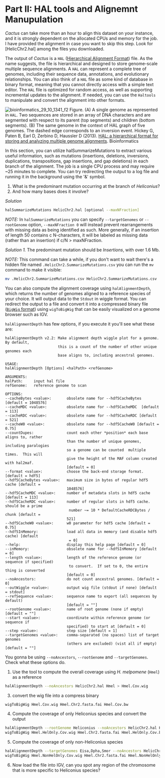 # Part II: HAL tools and Alignemnt Manupulation
*Cactus* can take more than an hour to align this dataset on your instance, and it is strongly dependent on the allocated CPUs and memory for the job. I have provided the alignment in case you want to skip this step. Look for [HelicChr2.hal] among the files you downloaded.

The output of *Cactus* is a `HAL` ([Hierarchical Alignment Format](https://academic.oup.com/bioinformatics/article/29/10/1341/256598)) file. As the name suggests, the file is hierarchical and designed to store genome-scale multiple sequence alignments.
A `HAL` can represent a complete tree of genomes, including their sequence data, annotations, and evolutionary relationships. You can also think of a `HAL` file as some kind of database in binary format, meaning that you cannot directly access with a simple text editor. The `HAL` file is optimized for random access, as well as supporting incremental updates to the alignment. If needed, you can use the `Haltools` to manipulate and convert the alignment into other formats.


![bioinformatics_29_10_1341_f2](https://github.com/user-attachments/assets/1b64dec2-a786-4a46-9347-94bca92eecd3)
Figure. (A) A single genome as represented in `HAL`. Two sequences are stored in an array of DNA characters and are segmented with respect to its parent (top segments) and children (bottom segments). (B) The same genome in the context of HAL graph of five genomes. The dashed edge corresponds to an inversion event. Hickey G, Paten B, Earl D, Zerbino D, Haussler D (2013). [HAL: a hierarchical format for storing and analyzing multiple genome alignments](https://academic.oup.com/bioinformatics/article/29/10/1341/256598). Bioinformatics

In this section, you can utilize halSummarizeMutations to extract various useful information, such as mutations (insertions, deletions, inversions, duplications, transpositions, gap insertions, and gap deletions) in each branch of the alignment. The job is a single CPU process and may require ~25 minutes to complete. You can try redirecting the output to a log file and running it in the background using the '&' symbol.

1. What is the predominant mutation occurring at the branch of *Heliconius*?
2. And how many bases does it involve?

*Solution*
```bash
halSummarizeMutations HelicChr2.hal [optional --maxNFraction]
```

*NOTE:* In `halSummarizeMutations` you can specify `--targetGenomes` or `--rootGenome` option, `--maxNFraction 0` will instead prevent rearrangements with missing data as being identified as such. More generally, if an insertion of length 50 contains c N-characters, it will be labeled as missing data (rather than an insertion) if c/N > maxNFraction.

*Solution 1.* The predominant mutation should be *Insertions*, with over 1.6 Mb.

*NOTE:* This command can take a while, if you don't want to wait there's a hidden file named `.HelicChr2.SummarizeMutations.csv` you can run the `mv` command to make it visible:
```bash
mv .HelicChr2.SummarizeMutations.csv HelicChr2.SummarizeMutations.csv
```

You can also compute the alignment coverage using `halAlignmentDepth`, which returns the number of genomes aligned to a reference species of your choice. It will output data to the `Stdout` in wiggle format. You can redirect the output to a file and convert it into a compressed binary file ([`BigWig` format](https://www.ensembl.org/info/website/upload/wig.html#:~:text=The%20WIG%20%28wiggle%29%20format%20is,use%20the%20BedGraph%20format%20instead.)) using `wigToBigWig` that can be easily visualized on a genome browser such as IGV.

`halAlignmentDepth` has few options, if you execute it you'll see what these are:

```
halAlignmentDepth v2.2: Make alignment depth wiggle plot for a genome. By default, 
                        this is a count of the number of other unique genomes each 
                        base aligns to, including ancestral genomes.

USAGE:
halAlignmentDepth [Options] <halPath> <refGenome>

ARGUMENTS:
halPath:     input hal file
refGenome:   reference genome to scan

OPTIONS:
--cacheBytes <value>:       obsolete name for --hdf5CacheBytes [default = 1048576]
--cacheMDC <value>:         obsolete name for --hdf5CacheMDC  [default = 113]
--cacheRDC <value>:         obsolete name for --hdf5CacheRDC [default = 521]
--cacheW0 <value>:          obsolete name for --hdf5CacheW0 [default = 0.75]
--countDupes:               count each other *position* each base aligns to, rather 
                            than the number of unique genomes, including paralogies 
                            so a genome can be counted  multiple times.  This will 
                            give the height of the MAF column created with hal2maf. 
                            [default = 0]
--format <value>:           choose the back-end storage format. [default = hdf5]
--hdf5CacheBytes <value>:   maximum size in bytes of regular hdf5 cache [default = 
                            1048576]
--hdf5CacheMDC <value>:     number of metadata slots in hdf5 cache [default = 113]
--hdf5CacheRDC <value>:     number of regular slots in hdf5 cache.  should be a prime
                             number ~= 10 * DefaultCacheRDCBytes / chunk [default = 
                            521]
--hdf5CacheW0 <value>:      w0 parameter for hdf5 cache [default = 0.75]
--hdf5InMemory:             load all data in memory (and disable hdf5 cache) [default
                             = 0]
--help:                     display this help page [default = 0]
--inMemory:                 obsolete name for --hdf5InMemory [default = 0]
--length <value>:           length of the reference genome (or sequence if specified)
                             to convert.  If set to 0, the entire thing is converted 
                            [default = 0]
--noAncestors:              do not count ancestral genomes. [default = 0]
--outWiggle <value>:        output wig file (stdout if none) [default = stdout]
--refSequence <value>:      sequence name to export (all sequences by default) 
                            [default = ""]
--rootGenome <value>:       name of root genome (none if empty) [default = ""]
--start <value>:            coordinate within reference genome (or sequence if 
                            specified) to start at [default = 0]
--step <value>:             step size [default = 1]
--targetGenomes <value>:    comma-separated (no spaces) list of target genomes 
                            (others are excluded) (vist all if empty) [default = ""]
```

You gonna be using `--noAncestors`, `--rootGenome` and `--targetGenomes`. Check what these options do.

1. Use the tool to compute the overall coverage using *H. melpomene* (`Hmel`) as a reference
```bash
halAlignmentDepth --noAncestors HelicChr2.hal Hmel > Hmel.Cov.wig
```

3. convert the wig file into a compress binary
```bash
wigToBigWig Hmel.Cov.wig Hmel.Chr2.fasta.fai Hmel.Cov.bw
```

4. Compute the coverage of only Heliconius species and convert the output
```bash
halAlignmentDepth --rootGenome Heliconius --noAncestors HelicChr2.hal Hmel > Hmel.HelOnly.Cov.wig
wigToBigWig Hmel.HelOnly.Cov.wig Hmel.Chr2.fasta.fai Hmel.HelOnly.Cov.bw
```

5. Compute the coverage of only non-Heliconius species
```bash
halAlignmentDepth --targetGenomes Eisa,Dpha,Smor --noAncestors HelicChr2.hal Hmel > Hmel.NonHelOnly.Cov.wig
wigToBigWig Hmel.NonHelOnly.Cov.wig Hmel.Chr2.fasta.fai Hmel.NonHelOnly.Cov.bw
```

6. Now load the file into IGV, can you spot any region of the chromosome that is more specific to Heliconius species?
   
